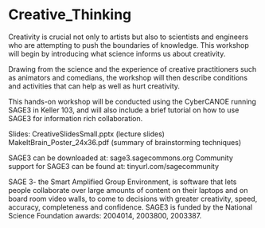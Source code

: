 # Creative_Thinking
Creativity is crucial not only to artists but also to scientists and engineers who are attempting to push the boundaries of knowledge. This workshop will begin by introducing what science informs us about creativity.

Drawing from the science and the experience of creative practitioners such as animators and comedians, the workshop will then describe conditions and activities that can help as well as hurt creativity.

This hands-on workshop will be conducted using the CyberCANOE running SAGE3 in Keller 103, and will also include a brief tutorial on how to use SAGE3 for information rich collaboration. 

Slides:
  CreativeSlidesSmall.pptx (lecture slides)
  MakeItBrain_Poster_24x36.pdf (summary of brainstorming techniques)


SAGE3 can be downloaded at: sage3.sagecommons.org
Community support for SAGE3 can be found at: tinyurl.com/sagecommunity

SAGE 3- the Smart Amplified Group Environment, is software that lets people collaborate over large amounts of content on their laptops and on board room video walls, to come to decisions with greater creativity, speed, accuracy, completeness and confidence. SAGE3 is funded by the National Science Foundation awards: 2004014, 2003800, 2003387.

